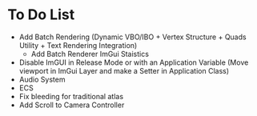# To Do List

* Add Batch Rendering (Dynamic VBO/IBO + Vertex Structure + Quads Utility + Text Rendering Integration)
    - Add Batch Renderer ImGui Staistics
* Disable ImGUI in Release Mode or with an Application Variable (Move viewport in ImGui Layer and make a Setter in Application Class)
* Audio System
* ECS
* Fix bleeding for traditional atlas
* Add Scroll to Camera Controller